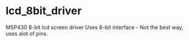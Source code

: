 lcd_8bit_driver
===============

MSP430 8-bit lcd screen driver
Uses 8-bit interface - Not the best way, uses alot of pins.
